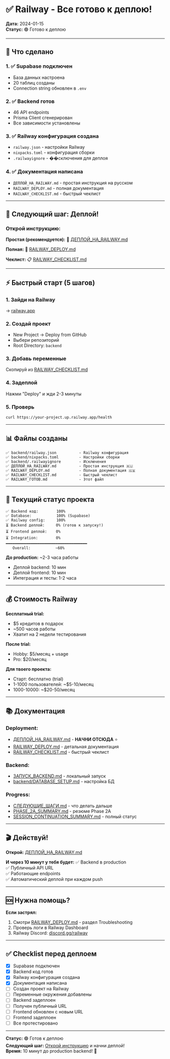 # ✅ Railway - Все готово к деплою!

**Дата:** 2024-01-15  
**Статус:** 🟢 Готово к деплою

---

## 🎉 Что сделано

### 1. ✅ Supabase подключен
- База данных настроена
- 20 таблиц созданы
- Connection string обновлен в `.env`

### 2. ✅ Backend готов
- 46 API endpoints
- Prisma Client сгенерирован
- Все зависимости установлены

### 3. ✅ Railway конфигурация создана
- `railway.json` - настройки Railway
- `nixpacks.toml` - конфигурация сборки
- `.railwayignore` - ��сключения для деплоя

### 4. ✅ Документация написана
- `ДЕПЛОЙ_НА_RAILWAY.md` - простая инструкция на русском
- `RAILWAY_DEPLOY.md` - полная документация
- `RAILWAY_CHECKLIST.md` - быстрый чеклист

---

## 🚀 Следующий шаг: Деплой!

### Открой инструкцию:

**Простая (рекомендуется):**
📖 [ДЕПЛОЙ_НА_RAILWAY.md](ДЕПЛОЙ_НА_RAILWAY.md)

**Полная:**
📖 [RAILWAY_DEPLOY.md](RAILWAY_DEPLOY.md)

**Чеклист:**
📋 [RAILWAY_CHECKLIST.md](RAILWAY_CHECKLIST.md)

---

## ⚡ Быстрый старт (5 шагов)

### 1. Зайди на Railway
→ [railway.app](https://railway.app)

### 2. Создай проект
- New Project → Deploy from GitHub
- Выбери репозиторий
- Root Directory: `backend`

### 3. Добавь переменные
Скопируй из [RAILWAY_CHECKLIST.md](RAILWAY_CHECKLIST.md)

### 4. Задеплой
Нажми "Deploy" и жди 2-3 минуты

### 5. Проверь
```bash
curl https://your-project.up.railway.app/health
```

---

## 📊 Файлы созданы

```
✅ backend/railway.json          - Railway конфигурация
✅ backend/nixpacks.toml         - Настройки сборки
✅ backend/.railwayignore        - Исключения
✅ ДЕПЛОЙ_НА_RAILWAY.md          - Простая инструкция 🇷🇺
✅ RAILWAY_DEPLOY.md             - Полная документация 🇬🇧
✅ RAILWAY_CHECKLIST.md          - Быстрый чеклист
✅ RAILWAY_ГОТОВ.md              - Этот файл
```

---

## 🎯 Текущий статус проекта

```
✅ Backend код:        100%
✅ Database:           100% (Supabase)
✅ Railway config:     100%
⏳ Backend деплой:     0% (готов к запуску!)
⏳ Frontend деплой:    0%
⏳ Integration:        0%
━━━━━━━━━━━━━━━━━━━━━━━━━━━━━━━━━━━━
   Overall:           ~60%
```

**До production:** ~2-3 часа работы
- Деплой backend: 10 мин
- Деплой frontend: 10 мин
- Интеграция и тесты: 1-2 часа

---

## 💰 Стоимость Railway

**Бесплатный trial:**
- $5 кредитов в подарок
- ~500 часов работы
- Хватит на 2 недели тестирования

**После trial:**
- Hobby: $5/месяц + usage
- Pro: $20/месяц

**Для твоего проекта:**
- Старт: бесплатно (trial)
- 1-1000 пользователей: ~$5-10/месяц
- 1000-10000: ~$20-50/месяц

---

## 📚 Документация

### Deployment:
- [ДЕПЛОЙ_НА_RAILWAY.md](ДЕПЛОЙ_НА_RAILWAY.md) - **НАЧНИ ОТСЮДА** ⭐
- [RAILWAY_DEPLOY.md](RAILWAY_DEPLOY.md) - детальная документация
- [RAILWAY_CHECKLIST.md](RAILWAY_CHECKLIST.md) - быстрый чеклист

### Backend:
- [ЗАПУСК_BACKEND.md](ЗАПУСК_BACKEND.md) - локальный запуск
- [backend/DATABASE_SETUP.md](backend/DATABASE_SETUP.md) - настройка БД

### Progress:
- [СЛЕДУЮЩИЕ_ШАГИ.md](СЛЕДУЮЩИЕ_ШАГИ.md) - что делать дальше
- [PHASE_2A_SUMMARY.md](PHASE_2A_SUMMARY.md) - резюме Phase 2A
- [SESSION_CONTINUATION_SUMMARY.md](SESSION_CONTINUATION_SUMMARY.md) - полный статус

---

## 🎬 Действуй!

**Открой:** [ДЕПЛОЙ_НА_RAILWAY.md](ДЕПЛОЙ_НА_RAILWAY.md)

**И через 10 минут у тебя будет:**
✅ Backend в production  
✅ Публичный API URL  
✅ Работающие endpoints  
✅ Автоматический деплой при каждом push  

---

## 🆘 Нужна помощь?

**Если застрял:**
1. Смотри [RAILWAY_DEPLOY.md](RAILWAY_DEPLOY.md) - раздел Troubleshooting
2. Проверь логи в Railway Dashboard
3. Railway Discord: [discord.gg/railway](https://discord.gg/railway)

---

## ✅ Checklist перед деплоем

- [x] Supabase подключен
- [x] Backend код готов
- [x] Railway конфигурация создана
- [x] Документация написана
- [ ] Создан проект на Railway
- [ ] Переменные окружения добавлены
- [ ] Backend задеплоен
- [ ] Получен публичный URL
- [ ] Frontend обновлен с новым URL
- [ ] Frontend задеплоен
- [ ] Все протестировано

---

**Статус:** 🟢 Готов к деплою  
**Следующий шаг:** [Открой инструкцию](ДЕПЛОЙ_НА_RAILWAY.md) и начни деплой!  
**Время:** 10 минут до production backend! 🚀
